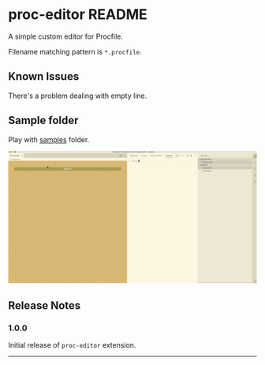 # proc-editor README

A simple custom editor for Procfile.

Filename matching pattern is `*.procfile`.

## Known Issues

There's a problem dealing with empty line.

## Sample folder

Play with [samples](./samples) folder.

![sample gif](./resource/sample.gif)

## Release Notes

### 1.0.0

Initial release of `proc-editor` extension.

<!--
### 1.0.1

Fixed issue #.
-->

---
